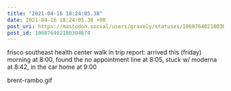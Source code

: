 ```yaml
---
title: "2021-04-16 18:24:05.38"
date: 2021-04-16 18:24:05.38 +00
post_uri: https://mastodon.social/users/gravely/statuses/106076402180304674
post_id: 106076402180304674
---
```

frisco southeast health center walk in trip report: arrived this (friday) morning at 8:00, found the no appointment line at 8:05, stuck w/ moderna at 8:42, in the car home at 9:00

brent-rambo.gif


